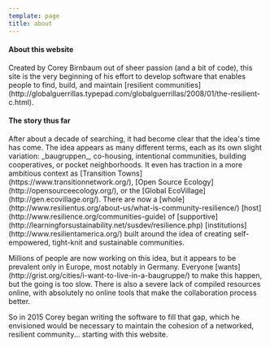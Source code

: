 ```yaml
---
template: page
title: about
---
```


<section class="section--center mdl-grid mdl-grid--no-spacing">
	<h4>About this website</h4>
	<p>Created by Corey Birnbaum out of sheer passion (and a bit of code), this site is the very beginning of his effort to develop software that enables people to find, build, and maintain [resilient communities](http://globalguerrillas.typepad.com/globalguerrillas/2008/01/the-resilient-c.html).</p>
	<h4>The story thus far</h4>
	<p>After about a decade of searching, it had become clear that the idea's time has come. The idea appears as many different terms, each as its own slight variation: _baugruppen_, co-housing, intentional communities, building cooperatives, or pocket neighborhoods. It even has traction in a more ambitious context as [Transition Towns](https://www.transitionnetwork.org/), [Open Source Ecology](http://opensourceecology.org/), or the [Global EcoVillage](http://gen.ecovillage.org/). There are now a [whole](http://www.resilientus.org/about-us/what-is-community-resilience/) [host](http://www.resilience.org/communities-guide) of [supportive](http://learningforsustainability.net/susdev/resilience.php) [institutions](http://www.resilientamerica.org/) built around the idea of creating self-empowered, tight-knit and sustainable communities.</p>
	<p>Millions of people are now working on this idea, but it appears to be prevalent only in Europe, most notably in Germany. Everyone [wants](http://grist.org/cities/i-want-to-live-in-a-baugruppe/) to make this happen, but the going is too slow. There is also a severe lack of compiled resources online, with absolutely no online tools that make the collaboration process better.</p>
	<p>So in 2015 Corey began writing the software to fill that gap, which he envisioned would be necessary to maintain the cohesion of a networked, resilient community... starting with this website.</p>
</section>